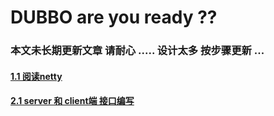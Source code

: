# DUBBO are you ready ??

### 本文未长期更新文章 请耐心 ..... 设计太多 按步骤更新 ...

#### [1.1 阅读netty ](/docs/netty.md)

#### [2.1 server 和 client端 接口编写](https://www.w3cschool.cn/essential_netty_in_action/essential_netty_in_action-y24z289f.html)

